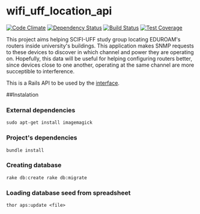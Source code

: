 
# wifi_uff_location_api

[![Code Climate](https://codeclimate.com/github/rai200890/wifi_uff_location_api/badges/gpa.svg)](https://codeclimate.com/github/rai200890/wifi_uff_location_api)
[![Dependency Status](https://gemnasium.com/rai200890/wifi_uff_location_api.svg)](https://gemnasium.com/rai200890/wifi_uff_location_api)
[![Build Status](https://travis-ci.org/rai200890/wifi_uff_location_api.svg?branch=master)](https://travis-ci.org/rai200890/wifi_uff_location_api)
[![Test Coverage](https://codeclimate.com/github/rai200890/wifi_uff_location_api/badges/coverage.svg)](https://codeclimate.com/github/rai200890/wifi_uff_location_api/coverage)

This project aims helping SCIFI-UFF study group locating EDUROAM's routers inside university's buildings.
This application makes SNMP requests to these devices to discover in which channel and power they are operating on.
Hopefully, this data will be useful for helping configuring routers better, since devices close to one another,
operating at the same channel are more succeptible to interference.  

This is a Rails API to be used by the [interface](https://github.com/rai200890/wifi_uff_location_interface).

##Instalation

### External dependencies

``
sudo apt-get install imagemagick
``

### Project's dependencies

``
bundle install
``

### Creating database

``
rake db:create
rake db:migrate
``

### Loading database seed from spreadsheet

``
thor aps:update <file>
``
